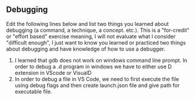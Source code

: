 ## Debugging

Edit the following lines below and list two things you learned about debugging (a command, a technique, a concept. etc.). This is a "for-credit" or "effort based" exercise meaning, I will not evaluate what I consider "difficult enough", I just want to know you learned or practiced two things about debugging and have knowledge of how to use a debugger.

1. I learned that gdb does not work on windows command line prompt. In order to debug a .d program in windows we have to either use D extension in VScode or VisualD 
2. In order to debug a file in VS Code, we need to first execute the file using debug flags and then create launch.json file and give path for executable file.
